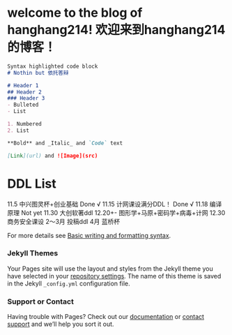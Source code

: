 # welcome to the blog of hanghang214! 欢迎来到hanghang214的博客！
```markdown
Syntax highlighted code block
# Nothin but 依托答辩

# Header 1
## Header 2
### Header 3
- Bulleted
- List

1. Numbered
2. List

**Bold** and _Italic_ and `Code` text

[Link](url) and ![Image](src)
```
# DDL List
11.5 中兴图灵杯+创业基础 Done √
11.15 计网课设满分DDL！ Done √
11.18 编译原理 Not yet
11.30 大创软著ddl
12.20+- 图形学+马原+密码学+病毒+计网
12.30 商务安全课设
2～3月 投稿ddl
4月 蓝桥杯

For more details see [Basic writing and formatting syntax](https://docs.github.com/en/github/writing-on-github/getting-started-with-writing-and-formatting-on-github/basic-writing-and-formatting-syntax).

### Jekyll Themes

Your Pages site will use the layout and styles from the Jekyll theme you have selected in your [repository settings](https://github.com/hanghang214/hanghang214.justrollit/settings/pages). The name of this theme is saved in the Jekyll `_config.yml` configuration file.

### Support or Contact

Having trouble with Pages? Check out our [documentation](https://docs.github.com/categories/github-pages-basics/) or [contact support](https://support.github.com/contact) and we’ll help you sort it out.
